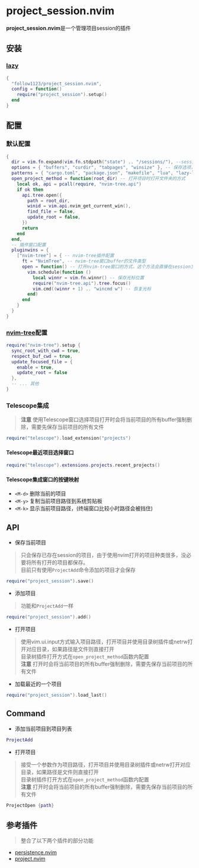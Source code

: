 # project_session.nvim

**project_session.nvim**是一个管理项目session的插件

## 安装

### [lazy](https://github.com/folke/lazy.nvim)

```lua
{
  "follow1123/project_session.nvim",
  config = function()
    require("project_session").setup()
  end
}
```

## 配置

### 默认配置
```lua
{
  dir = vim.fn.expand(vim.fn.stdpath("state") .. "/sessions/"), --sessions 保存路径
  options = { "buffers", "curdir", "tabpages", "winsize" }, -- 保存选项，参考vim.opt.sessionoptions
  patterns = { "cargo.toml", "package.json", "makefile", "lua", "lazy-lock.json", ".git" }, -- 根据这些文件判断是项目的根目录
  open_project_method = function(root_dir) -- 打开项目时打开文件夹的方式
    local ok, api = pcall(require, "nvim-tree.api")
    if ok then
      api.tree.open({
        path = root_dir,
        winid = vim.api.nvim_get_current_win(),
        find_file = false,
        update_root = false,
      })
      return
    end
  end,
  -- 插件窗口配置
  pluginwins = {
    ["nvim-tree"] = { -- nvim-tree插件配置
      ft = "NvimTree", -- nvim-tree窗口buffer的文件类型
      open = function() -- 打开nvim-tree窗口的方式，这个方法会直接在session文件内调用
        vim.schedule(function ()
          local winnr = vim.fn.winnr() -- 保存光标位置
          require("nvim-tree.api").tree.focus()
          vim.cmd((winnr + 1) .. "wincmd w") -- 恢复光标
        end)
      end
    }
  }
}
```

### [nvim-tree](https://github.com/nvim-tree/nvim-tree.lua)配置

```lua
require("nvim-tree").setup {
  sync_root_with_cwd = true,
  respect_buf_cwd = true,
  update_focused_file = {
    enable = true,
    update_root = false
  },
  -- ... 其他
}
```

### Telescope集成

> **注意** 使用Telescope窗口选择项目打开时会将当前项目的所有buffer强制删除，需要先保存当前项目的所有文件

```lua
require("telescope").load_extension("projects")
```

#### Telescope最近项目选择窗口

```lua
require("telescope").extensions.projects.recent_projects()
```

#### Telescope集成窗口的按键映射

* `<M-d>` 删除当前的项目
* `<M-y>` 复制当前项目路径到系统剪贴板
* `<M-k>` 显示当前项目路径，(终端窗口比较小时路径会被挡住)

## API

* 保存当前项目

> 只会保存已存在session的项目，由于使用nvim打开的项目种类很多，没必要将所有打开的项目都保存。  
> 目前只有使用`ProjectAdd`命令添加的项目才会保存

```lua
require("project_session").save()
```

* 添加项目

> 功能和`ProjectAdd`一样

```lua
require("project_session").add()
```

* 打开项目

> 使用vim.ui.input方式输入项目路径，打开项目并使用目录树插件或netrw打开对应目录，如果路径是文件则直接打开  
> 目录树插件打开方式在`open_project_method`函数内配置  
> **注意** 打开时会将当前项目的所有buffer强制删除，需要先保存当前项目的所有文件

* 加载最近的一个项目

```lua
require("project_session").load_last()
```

## Command

* 添加当前项目到项目列表

```lua
ProjectAdd
```

* 打开项目

> 接受一个参数作为项目路径，打开项目并使用目录树插件或netrw打开对应目录，如果路径是文件则直接打开  
> 目录树插件打开方式在`open_project_method`函数内配置  
> **注意** 打开时会将当前项目的所有buffer强制删除，需要先保存当前项目的所有文件

```lua
ProjectOpen {path}
```
## 参考插件

> 整合了以下两个插件的部分功能

* [persistence.nvim](https://github.com/folke/persistence.nvim)
* [project.nvim](https://github.com/ahmedkhalf/project.nvim)
